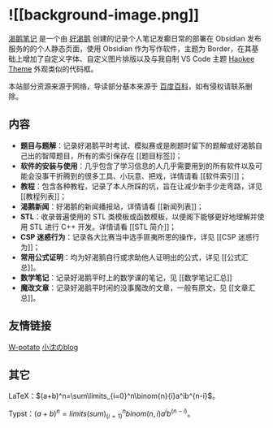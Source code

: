 # ![[background-image.png]]

[渴鹅笔记](https://publish.obsidian.md/haokee-note/) 是一个由 [好渴鹅](https://www.luogu.com.cn/user/661980) 创建的记录个人笔记发癫日常的部署在 Obsidian 发布服务的的个人静态页面，使用 Obsidian 作为写作软件，主题为 Border，在其基础上增加了自定义字体、自定义图片排版以及与我自制 VS Code 主题 [Haokee Theme](https://marketplace.visualstudio.com/items?itemName=haokee.haokee-theme) 外观类似的代码框。

本站部分资源来源于网络，导读部分基本来源于 [百度百科](https://baike.baidu.com/)，如有侵权请联系删除。

## 内容

- **题目与题解**：记录好渴鹅平时考试、模拟赛或是刷题时留下的题解或好渴鹅自己出的智障题目，所有的索引保存在 [[题目标签]]；
- **软件的安装与使用**：几乎包含了学习信息的人几乎需要用到的所有软件以及可能会没事干折腾到的很多工具、小玩意、把戏，详情请看 [[软件索引]]；
- **教程**：包含各种教程，记录了本人所踩的坑，旨在让减少新手少走弯路，详见 [[教程列表]]；
- **渴鹅新闻**：好渴鹅的新闻播报站，详情请看 [[新闻列表]]；
- **STL**：收录普遍使用的 STL 类模板或函数模板，以便阁下能够更好地理解并使用 STL 进行 C++ 开发。详情请看 [[STL 简介]]；
- **CSP 迷惑行为**：记录各大比赛当中选手匪夷所思的操作，详见 [[CSP 迷惑行为]]；
- **常用公式证明**：均为好渴鹅自行或求助他人证明出的公式，详见 [[公式汇总]]。
- **数学笔记**：记录好渴鹅平时上的数学课的笔记，见 [[数学笔记汇总]]
- **魔改文章**：记录好渴鹅平时闲的没事魔改的文章，一般有原文，见 [[文章汇总]]。

## 友情链接

[W-potato](https://www.cnblogs.com/GenesisCrystal) [小沈のblog](https://publish.obsidian.md/xiaoshen-blog)

## 其它

LaTeX：$(a+b)^n=\sum\limits_{i=0}^n\binom{n}{i}a^ib^{n-i}$。

Typst：$(a+b)^n=limits(sum)_(i=1)^n binom(n, i) a^i b^(n-i)$。

